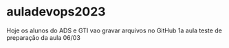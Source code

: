 # auladevops2023
Hoje os alunos do ADS e GTI vao gravar arquivos no GitHub
1a aula 
teste de preparação da aula 06/03
